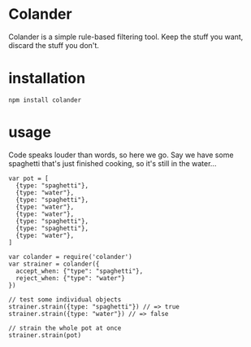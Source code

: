 # Colander

Colander is a simple rule-based filtering tool. Keep the stuff you want,
discard the stuff you don't.

# installation

    npm install colander

# usage

Code speaks louder than words, so here we go. Say we have some spaghetti that's
just finished cooking, so it's still in the water...

    var pot = [
      {type: "spaghetti"},
      {type: "water"},
      {type: "spaghetti"},
      {type: "water"},
      {type: "water"},
      {type: "spaghetti"},
      {type: "spaghetti"},
      {type: "water"},
    ]

    var colander = require('colander')
    var strainer = colander({
      accept_when: {"type": "spaghetti"},
      reject_when: {"type": "water"}
    })

    // test some individual objects
    strainer.strain({type: "spaghetti"}) // => true
    strainer.strain({type: "water"}) // => false

    // strain the whole pot at once
    strainer.strain(pot)
